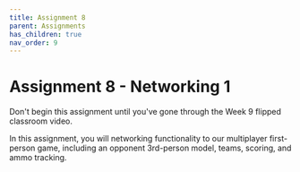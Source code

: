 ```yaml
---
title: Assignment 8
parent: Assignments
has_children: true
nav_order: 9
---
```


# Assignment 8 - Networking 1

Don't begin this assignment until you've gone through the Week 9 flipped classroom video.

In this assignment, you will networking functionality to our multiplayer first-person game, including an opponent 3rd-person model, teams, scoring, and ammo tracking.
